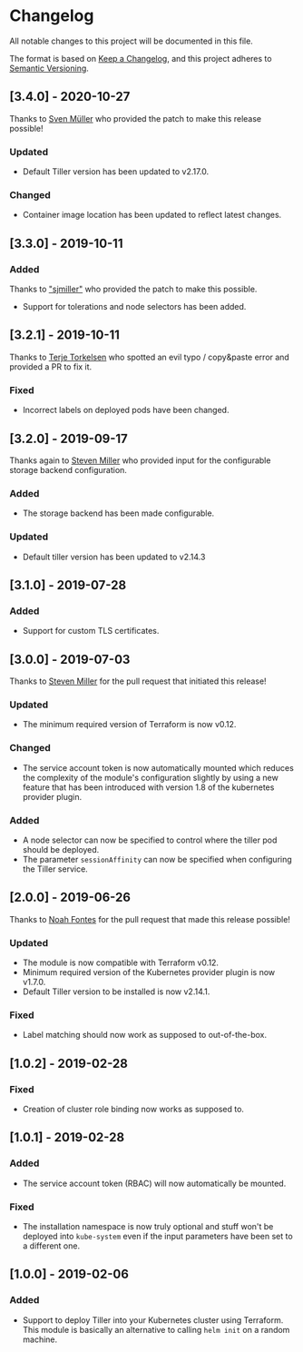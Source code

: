 # Changelog

All notable changes to this project will be documented in this file.

The format is based on [Keep a Changelog](https://keepachangelog.com/en/1.0.0/),
and this project adheres to [Semantic Versioning](https://semver.org/spec/v2.0.0.html).

## [3.4.0] - 2020-10-27

Thanks to [Sven Müller](https://github.com/svenmueller) who provided the patch to
make this release possible!

### Updated

- Default Tiller version has been updated to v2.17.0.

### Changed

- Container image location has been updated to reflect latest changes.

## [3.3.0] - 2019-10-11

### Added

Thanks to ["sjmiller"](https://github.com/sjmiller) who provided the patch
to make this possible.

- Support for tolerations and node selectors has been added.

## [3.2.1] - 2019-10-11

Thanks to [Terje Torkelsen](https://github.com/tesharp) who spotted an evil typo /
copy&paste error and provided a PR to fix it.

### Fixed

- Incorrect labels on deployed pods have been changed.

## [3.2.0] - 2019-09-17

Thanks again to [Steven Miller](https://github.com/sjmiller609) who provided input
for the configurable storage backend configuration.

### Added

- The storage backend has been made configurable.

### Updated

- Default tiller version has been updated to v2.14.3

## [3.1.0] - 2019-07-28

### Added

- Support for custom TLS certificates.

## [3.0.0] - 2019-07-03

Thanks to  [Steven Miller](https://github.com/sjmiller609) for the pull request
that initiated this release!

### Updated

- The minimum required version of Terraform is now v0.12.

### Changed

- The service account token is now automatically mounted which reduces the
  complexity of the module's configuration slightly by using a new feature
  that has been introduced with version 1.8 of the kubernetes provider plugin.

### Added

- A node selector can now be specified to control where the tiller pod
  should be deployed.
- The parameter `sessionAffinity` can now be specified when configuring
  the Tiller service.

## [2.0.0] - 2019-06-26

Thanks to [Noah Fontes](https://github.com/impl) for the pull request
that made this release possible!

### Updated

- The module is now compatible with Terraform v0.12.
- Minimum required version of the Kubernetes provider plugin is now v1.7.0.
- Default Tiller version to be installed is now v2.14.1.

### Fixed

- Label matching should now work as supposed to out-of-the-box.

## [1.0.2] - 2019-02-28

### Fixed

- Creation of cluster role binding now works as supposed to.

## [1.0.1] - 2019-02-28

### Added

- The service account token (RBAC) will now automatically be mounted.

### Fixed

- The installation namespace is now truly optional and stuff won't
  be deployed into `kube-system` even if the input parameters have
  been set to a different one.

## [1.0.0] - 2019-02-06

### Added

- Support to deploy Tiller into your Kubernetes cluster using Terraform.
  This module is basically an alternative to calling `helm init` on a random
  machine.
